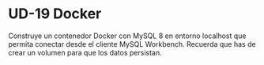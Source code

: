 # UD-19 Docker
Construye un contenedor Docker con MySQL 8 en entorno localhost que permita conectar desde el cliente MySQL Workbench. Recuerda que has de crear un volumen para que los datos persistan. 
